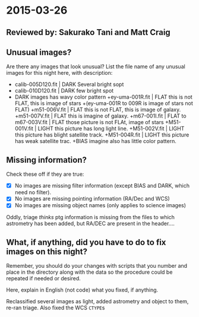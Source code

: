 # 2015-03-26


## Reviewed by:   Sakurako Tani and Matt Craig 

## Unusual images?

Are there any images that look unusual? List the file name of any unusual images for this night here, with description:

+ calib-005D120.fit | DARK Several bright sopt
+ calib-010D120.fit | DARK few bright spot
+ DARK images has wavy color pattern
+ey-uma-001R.fit | FLAT this is not FLAT, this is image of stars
+(ey-uma-001R to 009R is image of stars not FLAT)
+m51-006V.fit | FLAT this is not FLAT, this is image of galaxy.
+m51-007V.fit | FLAT this is imagine of galaxy.
+m67-001I.fit | FLAT to m67-003V.fit | FLAT those picture is not FLAt, image of stars
+M51-001V.fit | LIGHT this picture has long light line.
+M51-002V.fit | LIGHT this picture has blight satellite track.
+M51-004R.fit | LIGHT this picture has weak satellite trac.
+BIAS imagine also has little color pattern.



## Missing information?

Check these off if they are true:

- [x] No images are missing filter information (except BIAS and DARK, which need no filter).
- [x] No images are missing pointing information (RA/Dec and WCS)
- [x] No images are missing object names (only applies to science images)

Oddly, triage *thinks* ptg information is missing from the files to which astrometry has been added,
but RA/DEC are present in the header....

## What, if anything, did you have to do to fix images on this night?

Remember, you should do your changes with scripts that you number and place in the
directory along with the data so the procedure could be repeated if needed or
desired.

Here, explain in English (not code) what you fixed, if anything.

Reclassified several images as light, added astrometry and object to them, re-ran triage. Also fixed
the WCS `CTYPE`s

